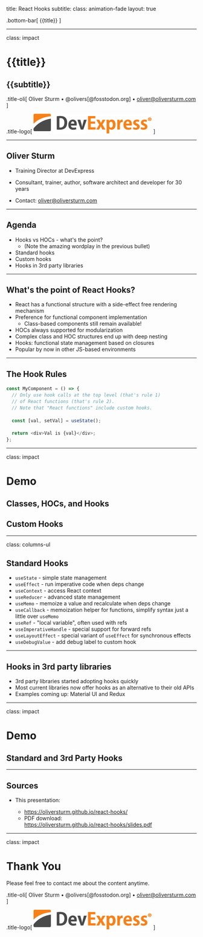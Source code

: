 title: React Hooks
subtitle:
class: animation-fade
layout: true

<!-- This slide will serve as the base layout for all your slides -->

.bottom-bar[
{{title}}
]

---

class: impact

# {{title}}

## {{subtitle}}

.title-oli[
Oliver Sturm &bull; @olivers[@fosstodon.org] &bull; oliver@oliversturm.com
]

.title-logo[
<img src="template/devexpress.png" id="devexpress" alt="DevExpress">
]

---

## Oliver Sturm

- Training Director at DevExpress
- Consultant, trainer, author, software architect and developer for 30 years

- Contact: oliver@oliversturm.com

---

## Agenda

- Hooks vs HOCs - what's the point?
  - (Note the amazing wordplay in the previous bullet)
- Standard hooks
- Custom hooks
- Hooks in 3rd party libraries

---

## What's the point of React Hooks?

- React has a functional structure with a side-effect free rendering mechanism
- Preference for functional component implementation
  - Class-based components still remain available!
- HOCs always supported for modularization
- Complex class and HOC structures end up with deep nesting
- Hooks: functional state management based on closures
- Popular by now in other JS-based environments

---

## The Hook Rules

```js
const MyComponent = () => {
  // Only use hook calls at the top level (that's rule 1)
  // of React functions (that's rule 2).
  // Note that "React functions" include custom hooks.

  const [val, setVal] = useState();

  return <div>Val is {val}</div>;
};
```

---

class: impact

# Demo

## Classes, HOCs, and Hooks

## Custom Hooks

---

class: columns-ul

## Standard Hooks

- `useState` - simple state management
- `useEffect` - run imperative code when deps change
- `useContext` - access React context
- `useReducer` - advanced state management
- `useMemo` - memoize a value and recalculate when deps change
- `useCallback` - memoization helper for functions, simplify syntax just a little over `useMemo`
- `useRef` - "local variable", often used with refs
- `useImperativeHandle` - special support for forward refs
- `useLayoutEffect` - special variant of `useEffect` for synchronous effects
- `useDebugValue` - add debug label to custom hook

---

## Hooks in 3rd party libraries

- 3rd party libraries started adopting hooks quickly
- Most current libraries now offer hooks as an alternative to their old APIs
- Examples coming up: Material UI and Redux

---

class: impact

# Demo

## Standard and 3rd Party Hooks

---

## Sources

- This presentation:

  - https://oliversturm.github.io/react-hooks/
  - PDF download: <br>https://oliversturm.github.io/react-hooks/slides.pdf

---

class: impact

# Thank You

Please feel free to contact me about the content anytime.

.title-oli[
Oliver Sturm &bull; @olivers[@fosstodon.org] &bull; oliver@oliversturm.com
]

.title-logo[
<img src="template/devexpress.png" id="devexpress" alt="DevExpress">
]

